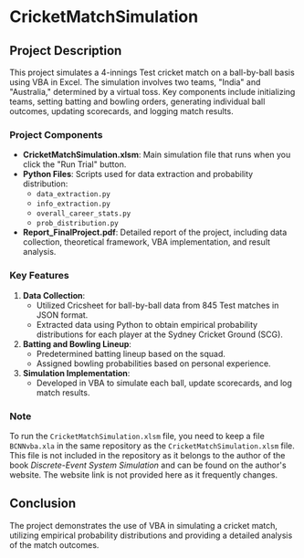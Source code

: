 # CricketMatchSimulation

## Project Description

This project simulates a 4-innings Test cricket match on a ball-by-ball basis using VBA in Excel. The simulation involves two teams, "India" and "Australia," determined by a virtual toss. Key components include initializing teams, setting batting and bowling orders, generating individual ball outcomes, updating scorecards, and logging match results.

### Project Components

- **CricketMatchSimulation.xlsm**: Main simulation file that runs when you click the "Run Trial" button.
- **Python Files**: Scripts used for data extraction and probability distribution:
  - `data_extraction.py`
  - `info_extraction.py`
  - `overall_career_stats.py`
  - `prob_distribution.py`
- **Report_FinalProject.pdf**: Detailed report of the project, including data collection, theoretical framework, VBA implementation, and result analysis.

### Key Features

1. **Data Collection**: 
   - Utilized Cricsheet for ball-by-ball data from 845 Test matches in JSON format.
   - Extracted data using Python to obtain empirical probability distributions for each player at the Sydney Cricket Ground (SCG).
2. **Batting and Bowling Lineup**: 
   - Predetermined batting lineup based on the squad.
   - Assigned bowling probabilities based on personal experience.
3. **Simulation Implementation**: 
   - Developed in VBA to simulate each ball, update scorecards, and log match results.

### Note

To run the `CricketMatchSimulation.xlsm` file, you need to keep a file `BCNNvba.xla` in the same repository as the `CricketMatchSimulation.xlsm` file. This file is not included in the repository as it belongs to the author of the book *Discrete-Event System Simulation* and can be found on the author's website. The website link is not provided here as it frequently changes.

## Conclusion

The project demonstrates the use of VBA in simulating a cricket match, utilizing empirical probability distributions and providing a detailed analysis of the match outcomes.
